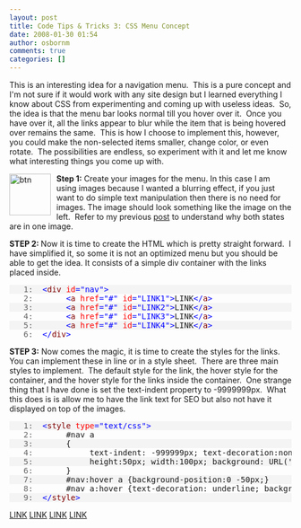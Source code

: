 ```yaml
---
layout: post
title: Code Tips & Tricks 3: CSS Menu Concept
date: 2008-01-30 01:54
author: osbornm
comments: true
categories: []
---
```

<p>This is an interesting idea for a navigation menu.  This is a pure concept and I'm not sure if it would work with any site design but I learned everything I know about CSS from experimenting and coming up with useless ideas.  So, the idea is that the menu bar looks normal till you hover over it.  Once you have over it, all the links appear to blur while the item that is being hovered over remains the same.  This is how I choose to implement this, however, you could make the non-selected items smaller, change color, or even rotate.  The possibilities are endless, so experiment with it and let me know what interesting things you come up with.</p>  <p><a href="http://blog.osbornm.com/images/blog_osbornm_com/WindowsLiveWriter/CodeTipsTricks3CSSMenuConcept_FA0A/btn_2.png"><img style="border-top-width: 0px; border-left-width: 0px; border-bottom-width: 0px; margin: 0px 10px 0px 0px; border-right-width: 0px" height="74" alt="btn" src="http://blog.osbornm.com/images/blog_osbornm_com/WindowsLiveWriter/CodeTipsTricks3CSSMenuConcept_FA0A/btn_thumb.png" width="74" align="left" border="0" /></a> <strong>Step 1:</strong> Create your images for the menu. In this case I am using images because I wanted a blurring effect, if you just want to do simple text manipulation then there is no need for images. The image should look something like the image on the left.  Refer to my previous <a href="http://blog.osbornm.com/archive/2008/01/13/code-tips-amp-tricks-2-pure-css-roll-over.aspx" target="_blank">post</a> to understand why both states are in one image.</p>  <p><strong></strong></p>  <p><strong>STEP 2: </strong>Now it is time to create the HTML which is pretty straight forward.  I have simplified it, so some it is not an optimized menu but you should be able to get the idea. It consists of a simple div container with the links placed inside.</p>  <div class="csharpcode">   <pre class="alt"><span class="lnum">   1:  </span><span class="kwrd">&lt;</span><span class="html">div</span> <span class="attr">id</span><span class="kwrd">="nav"</span><span class="kwrd">&gt;</span></pre>

  <pre><span class="lnum">   2:  </span>     <span class="kwrd">&lt;</span><span class="html">a</span> <span class="attr">href</span><span class="kwrd">="#"</span> <span class="attr">id</span><span class="kwrd">="LINK1"</span><span class="kwrd">&gt;</span>LINK<span class="kwrd">&lt;/</span><span class="html">a</span><span class="kwrd">&gt;</span></pre>

  <pre class="alt"><span class="lnum">   3:  </span>     <span class="kwrd">&lt;</span><span class="html">a</span> <span class="attr">href</span><span class="kwrd">="#"</span> <span class="attr">id</span><span class="kwrd">="LINK2"</span><span class="kwrd">&gt;</span>LINK<span class="kwrd">&lt;/</span><span class="html">a</span><span class="kwrd">&gt;</span></pre>

  <pre><span class="lnum">   4:  </span>     <span class="kwrd">&lt;</span><span class="html">a</span> <span class="attr">href</span><span class="kwrd">="#"</span> <span class="attr">id</span><span class="kwrd">="LINK3"</span><span class="kwrd">&gt;</span>LINK<span class="kwrd">&lt;/</span><span class="html">a</span><span class="kwrd">&gt;</span></pre>

  <pre class="alt"><span class="lnum">   5:  </span>     <span class="kwrd">&lt;</span><span class="html">a</span> <span class="attr">href</span><span class="kwrd">="#"</span> <span class="attr">id</span><span class="kwrd">="LINK4"</span><span class="kwrd">&gt;</span>LINK<span class="kwrd">&lt;/</span><span class="html">a</span><span class="kwrd">&gt;</span></pre>

  <pre><span class="lnum">   6:  </span><span class="kwrd">&lt;/</span><span class="html">div</span><span class="kwrd">&gt;</span></pre>
</div>
<style type="text/css">






.csharpcode, .csharpcode pre
{
	font-size: small;
	color: black;
	font-family: consolas, "Courier New", courier, monospace;
	background-color: #ffffff;
	/*white-space: pre;*/
}
.csharpcode pre { margin: 0em; }
.csharpcode .rem { color: #008000; }
.csharpcode .kwrd { color: #0000ff; }
.csharpcode .str { color: #006080; }
.csharpcode .op { color: #0000c0; }
.csharpcode .preproc { color: #cc6633; }
.csharpcode .asp { background-color: #ffff00; }
.csharpcode .html { color: #800000; }
.csharpcode .attr { color: #ff0000; }
.csharpcode .alt 
{
	background-color: #f4f4f4;
	width: 100%;
	margin: 0em;
}
.csharpcode .lnum { color: #606060; }</style>

<p><strong></strong></p>

<p><strong>STEP 3:</strong> Now comes the magic, it is time to create the styles for the links.  You can implement these in line or in a style sheet.  There are three main styles to implement.  The default style for the link, the hover style for the container, and the hover style for the links inside the container.  One strange thing that I have done is set the text-indent property to -9999999px.  What this does is is allow me to have the link text for SEO but also not have it displayed on top of the images.</p>

<div class="csharpcode">
  <pre class="alt"><span class="lnum">   1:  </span><span class="kwrd">&lt;</span><span class="html">style</span> <span class="attr">type</span><span class="kwrd">="text/css"</span><span class="kwrd">&gt;</span></pre>

  <pre><span class="lnum">   2:  </span>     #nav a </pre>

  <pre class="alt"><span class="lnum">   3:  </span>     { </pre>

  <pre><span class="lnum">   4:  </span>          text-indent: -999999px; text-decoration:none; display:block; </pre>

  <pre class="alt"><span class="lnum">   5:  </span>          height:50px; width:100px; background: URL('images/btn.png'); float:left; </pre>

  <pre><span class="lnum">   6:  </span>     }</pre>

  <pre class="alt"><span class="lnum">   7:  </span>     #nav:hover a {background-position:0 -50px;}</pre>

  <pre><span class="lnum">   8:  </span>     #nav a:hover {text-decoration: underline; background-position:0 0;}</pre>

  <pre class="alt"><span class="lnum">   9:  </span><span class="kwrd">&lt;/</span><span class="html">style</span><span class="kwrd">&gt;</span> </pre>
</div>

<p><strong></strong></p>
<link href="http://www.osbornm.com/blog/files/menu2.css" type="text/css" rel="stylesheet" />

<div id="nav"><a id="LINK1" href="#">LINK</a> <a id="LINK2" href="#">LINK</a> <a id="LINK3" href="#">LINK</a> <a id="LINK4" href="#">LINK</a> </div>
